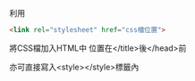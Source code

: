 利用
```html
<link rel="stylesheet" href="css檔位置">
```
將CSS檔加入HTML中
位置在\</title>後\</head>前

亦可直接寫入\<style>\</style>標籤內
